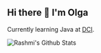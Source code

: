 ## Hi there 👋 I'm Olga

<!--
**olgaDCI/olgaDCI** is a ✨ _special_ ✨ repository because its `README.md` (this file) appears on your GitHub profile.

Here are some ideas to get you started:

- 🔭 I’m currently working on ...
- 🌱 I’m currently learning ...
- 👯 I’m looking to collaborate on ...
- 🤔 I’m looking for help with ...
- 💬 Ask me about ...
- 📫 How to reach me: ...
- 😄 Pronouns: ...
- ⚡ Fun fact: ...
-->

Currently learning Java at [DCI](https://digitalcareerinstitute.org/). 


![Rashmi's Github Stats](https://github-readme-stats.vercel.app/api?username=olgaDCI&count_private=true&show_icons=true&include_all_commits=true)
<!-- [Top Langs](https://github-readme-stats.vercel.app/api/top-langs/?username=olgaDCI&hide=TeX&layout=compact) -->
